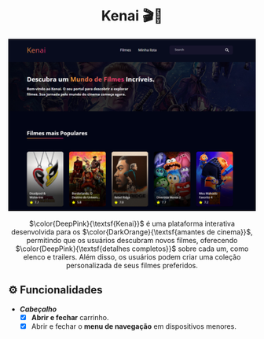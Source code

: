 <div align="center">
	<h1>Kenai 🎬🍿</h1>
	<img src="./src//assets/images/print-home.PNG" width="700">
  <p>
  	 $\color{DeepPink}{\textsf{Kenai}}$ é uma plataforma interativa desenvolvida para os $\color{DarkOrange}{\textsf{amantes de cinema}}$, permitindo que os usuários descubram novos filmes, oferecendo $\color{DeepPink}{\textsf{detalhes completos}}$ sobre cada um, como elenco e trailers. Além disso, os usuários podem criar uma coleção personalizada de seus filmes preferidos.
  </p>
</div>


<h2 id="functionalities">⚙ Funcionalidades</h2>

- ***Cabeçalho***
  - [x] <b>Abrir e fechar</b> carrinho.</li>
  - [x] Abrir e fechar o <b>menu de navegação</b> em dispositivos menores.</li>
